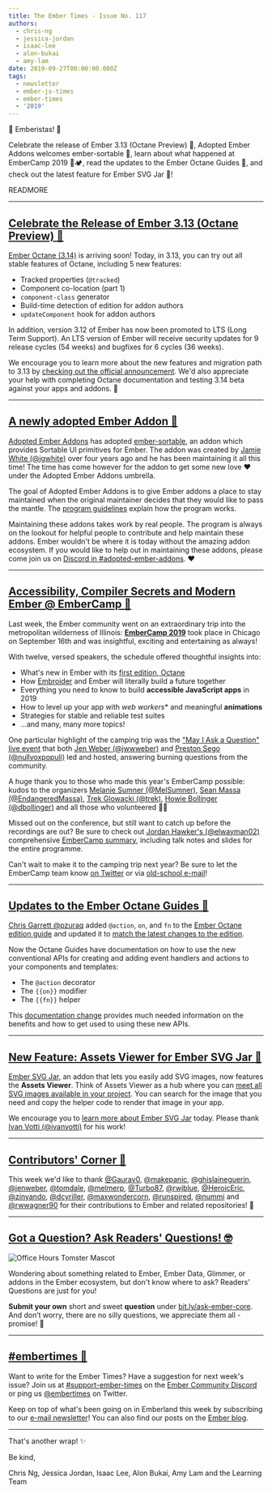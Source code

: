```yaml
---
title: The Ember Times - Issue No. 117
authors:
  - chris-ng
  - jessica-jordan
  - isaac-lee
  - alon-bukai
  - amy-lam
date: 2019-09-27T00:00:00.000Z
tags:
  - newsletter
  - ember-js-times
  - ember-times
  - '2019'
---
```



👋 Emberistas! 🐹

Celebrate the release of Ember 3.13 (Octane Preview) 🎉,
Adopted Ember Addons welcomes ember-sortable 🐣,
learn about what happened at EmberCamp 2019 🐹🏕,
read the updates to the Ember Octane Guides 🚀, and
check out the latest feature for Ember SVG Jar 📇!

READMORE

---

## [Celebrate the Release of Ember 3.13 (Octane Preview) 🎉](https://twitter.com/kennethlarsen/status/1176948663861620739)

[Ember Octane (3.14)](https://emberjs.com/editions/octane/) is arriving soon! Today, in 3.13, you can try out all stable features of Octane, including 5 new features:

- Tracked properties (`@tracked`)
- Component co-location (part 1)
- `component-class` generator
- Build-time detection of edition for addon authors
- `updateComponent` hook for addon authors

In addition, version 3.12 of Ember has now been promoted to LTS (Long Term Support). An LTS version of Ember will receive security updates for 9 release cycles (54 weeks) and bugfixes for 6 cycles (36 weeks).

We encourage you to learn more about the new features and migration path to 3.13 by [checking out the official announcement](https://blog.emberjs.com/2019/09/25/ember-3-13-released.html). We'd also appreciate your help with completing Octane documentation and testing 3.14 beta against your apps and addons. 💞

---

## [A newly adopted Ember Addon 🐣](https://twitter.com/Alonski/status/1177577454711582720)

<!--alex ignore white-->
[Adopted Ember Addons](https://github.com/adopted-ember-addons) has adopted [ember-sortable](https://github.com/adopted-ember-addons/ember-sortable), an addon which provides Sortable UI primitives for Ember. The addon was created by [Jamie White (@jgwhite)](https://github.com/jgwhite) over four years ago and he has been maintaining it all this time! The time has come however for the addon to get some new love ❤ under the Adopted Ember Addons umbrella.

The goal of Adopted Ember Addons is to give Ember addons a place to stay maintained when the original maintainer decides that they would like to pass the mantle. The [program guidelines](https://github.com/adopted-ember-addons/program-guidelines) explain how the program works.

Maintaining these addons takes work by real people. The program is always on the lookout for helpful people to contribute and help maintain these addons. Ember wouldn't be where it is today without the amazing addon ecosystem. If you would like to help out in maintaining these addons, please come join us on [Discord in #adopted-ember-addons](https://discord.gg/emberjs). ❤

---

## [Accessibility, Compiler Secrets and Modern Ember @ EmberCamp 🐹](http://embercamp.com/)

Last week, the Ember community went on an extraordinary trip into the metropolitan wilderness of Illinois:
[**EmberCamp 2019**](http://embercamp.com/) took place in Chicago on September 16th and was insightful, exciting and entertaining as always!

With twelve, versed speakers, the schedule offered thoughtful insights into:

- What's new in Ember with its [first edition, Octane](https://emberjs.com/editions/octane/)
- How [Embroider](https://github.com/embroider-build/embroider) and Ember will literally build a future together
- Everything you need to know to build **accessible JavaScript apps** in 2019
- How to level up your app with *web workers** and meaningful **animations**
- Strategies for stable and reliable test suites
- ...and many, many more topics!

One particular highlight of the camping trip was the ["May I Ask a Question" live event](https://stackoverflow.blog/2019/09/20/meet-the-developer-who-took-stack-overflow-from-screen-to-stage/)
that both [Jen Weber (@jwwweber)](https://twitter.com/jwwweber) and [Preston Sego (@nullvoxpopuli)](https://twitter.com/nullvoxpopuli) led and hosted, answering burning questions from the community.

A huge thank you to those who made this year's EmberCamp possible: kudos to the organizers [Melanie Sumner (@MelSumner)](https://github.com/MelSumner), [Sean Massa (@EndangeredMassa)](https://github.com/EndangeredMassa), [Trek Glowacki (@trek)](https://github.com/trek), [Howie Bollinger (@dbollinger)](https://github.com/dbollinger) and all those who volunteered 🙇‍♂️

Missed out on the conference, but still want to catch up before the recordings are out?
Be sure to check out [Jordan Hawker's (@elwayman02)](https://github.com/elwayman02) comprehensive [EmberCamp summary](https://github.com/elwayman02/embercamp/blob/master/2019.md), including talk notes and slides for the entire programme.

Can't wait to make it to the camping trip next year? Be sure to let the EmberCamp team know
[on Twitter](https://twitter.com/embercamp) or via [old-school e-mail](mailto:embercamp.chicago@gmail.com)!

---

## [Updates to the Ember Octane Guides 🚀](https://octane-guides-preview.emberjs.com/release/upgrading/editions/#toc_action-on-and-fn)

[Chris Garrett @pzuraq](http://www.github.com/pzuraq) added `@action`, `on`, and `fn` to the [Ember Octane edition guide](https://octane-guides-preview.emberjs.com/release/) and updated it to [match the latest changes to the edition](https://github.com/ember-learn/guides-source/pull/1062).

Now the Octane Guides have documentation on how to use the new conventional APIs for creating and adding event handlers and actions to your components and templates:

- The `@action` decorator
- The `{{on}}` modifier
- The `{{fn}}` helper

This [documentation change](https://github.com/ember-learn/guides-source/pull/1066) provides much needed information on the benefits and how to get used to using these new APIs.

---

## [New Feature: Assets Viewer for Ember SVG Jar 📇](https://twitter.com/ivanvotti/status/1174387037983690753)

<!--alex ignore easy-->
[Ember SVG Jar](https://svgjar.web.app/), an addon that lets you easily add SVG images, now features the **Assets Viewer**. Think of Assets Viewer as a hub where you can [meet all SVG images available in your project](https://svgjar-demo.web.app/). You can search for the image that you need and copy the helper code to render that image in your app.

We encourage you to [learn more about Ember SVG Jar](https://github.com/ivanvotti/ember-svg-jar) today. Please thank [Ivan Votti (@ivanvotti)](https://github.com/ivanvotti) for his work!

---

## [Contributors' Corner 👏](https://guides.emberjs.com/release/contributing/repositories/)

<p>This week we'd like to thank <a href="https://github.com/Gaurav0" target="gh-user">@Gaurav0</a>, <a href="https://github.com/makepanic" target="gh-user">@makepanic</a>, <a href="https://github.com/ghislaineguerin" target="gh-user">@ghislaineguerin</a>, <a href="https://github.com/jenweber" target="gh-user">@jenweber</a>, <a href="https://github.com/tomdale" target="gh-user">@tomdale</a>, <a href="https://github.com/melmerp" target="gh-user">@melmerp</a>, <a href="https://github.com/Turbo87" target="gh-user">@Turbo87</a>, <a href="https://github.com/rwjblue" target="gh-user">@rwjblue</a>, <a href="https://github.com/HeroicEric" target="gh-user">@HeroicEric</a>, <a href="https://github.com/zinyando" target="gh-user">@zinyando</a>, <a href="https://github.com/dcyriller" target="gh-user">@dcyriller</a>, <a href="https://github.com/maxwondercorn" target="gh-user">@maxwondercorn</a>, <a href="https://github.com/runspired" target="gh-user">@runspired</a>, <a href="https://github.com/nummi" target="gh-user">@nummi</a> and <a href="https://github.com/rwwagner90" target="gh-user">@rwwagner90</a> for their contributions to Ember and related repositories! 💖</p>

---

## [Got a Question? Ask Readers' Questions! 🤓](https://docs.google.com/forms/d/e/1FAIpQLScqu7Lw_9cIkRtAiXKitgkAo4xX_pV1pdCfMJgIr6Py1V-9Og/viewform)

<div class="blog-row">
  <img class="float-right small transparent padded" alt="Office Hours Tomster Mascot" title="Readers' Questions" src="/images/tomsters/officehours.png" />

  <p>Wondering about something related to Ember, Ember Data, Glimmer, or addons in the Ember ecosystem, but don't know where to ask? Readers’ Questions are just for you!</p>

  <p><strong>Submit your own</strong> short and sweet <strong>question</strong> under <a href="https://bit.ly/ask-ember-core" target="rq">bit.ly/ask-ember-core</a>. And don’t worry, there are no silly questions, we appreciate them all - promise! 🤞</p>
</div>

---

## [#embertimes 📰](https://blog.emberjs.com/tags/newsletter.html)

Want to write for the Ember Times? Have a suggestion for next week's issue? Join us at [#support-ember-times](https://discordapp.com/channels/480462759797063690/485450546887786506) on the [Ember Community Discord](https://discordapp.com/invite/zT3asNS) or ping us [@embertimes](https://twitter.com/embertimes) on Twitter.

Keep on top of what's been going on in Emberland this week by subscribing to our [e-mail newsletter](https://the-emberjs-times.ongoodbits.com/)! You can also find our posts on the [Ember blog](https://emberjs.com/blog/tags/newsletter.html).

---

That's another wrap! ✨

Be kind,

Chris Ng, Jessica Jordan, Isaac Lee, Alon Bukai, Amy Lam and the Learning Team
